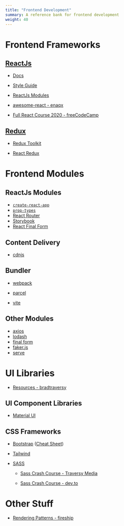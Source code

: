 ```yaml
---
title: "Frontend Development"
summary: A reference bank for frontend development
weight: 40
---
```


# Frontend Frameworks

## [ReactJs](https://reactjs.org/)

- [Docs](https://react.dev/)

- [Style Guide](https://github.com/airbnb/javascript/tree/master/react)

- [ReactJs Modules](#reactjs-modules)

- [awesome-react - enaqx](https://github.com/enaqx/awesome-react)

<!-- - Important Concepts

  - Functional & Class Components
  - Controlled & Uncontrolled Components
  - Event Handling & `this` in Class Components
  - Keys in React Lists
  - React Refs & DOM
  - React Hooks & Custom Hooks
  - Referencial equality
  - Debouncing
  - `dangerouslySetInnerHTML` & XSS Attacks -->

- [Full React Course 2020 - freeCodeCamp](https://www.youtube.com/watch?v=4UZrsTqkcW4)

## [Redux](https://redux.js.org/)

- [Redux Toolkit](https://redux-toolkit.js.org/)

- [React Redux](https://react-redux.js.org/)

# Frontend Modules

## ReactJs Modules

- [`create-react-app`](https://create-react-app.dev/)
- [`prop-types`](https://reactjs.org/docs/typechecking-with-proptypes.html)
- [React Router](https://reactrouter.com/)
- [Storybook](https://storybook.js.org/)
- [React Final Form](https://final-form.org/react)

## Content Delivery

- [cdnjs](https://cdnjs.com/)

## Bundler

- [webpack](https://webpack.js.org/)

- [parcel](https://parceljs.org/)

- [vite](https://vitejs.dev/)

## Other Modules

- [axios](https://axios-http.com/docs/intro)
- [lodash](https://lodash.com/docs/4.17.15)
- [final form](https://final-form.org)
- [faker.js](https://fakerjs.dev/)
- [serve](https://www.npmjs.com/package/serve)

# UI Libraries

- [Resources - bradtraversy](https://github.com/bradtraversy/design-resources-for-developers)

## UI Component Libraries

- [Material UI](https://mui.com/)

## CSS Frameworks

- [Bootstrap](https://getbootstrap.com/docs/5.2/getting-started/introduction/) ([Cheat Sheet](https://getbootstrap.com/docs/5.2/examples/cheatsheet/))

- [Tailwind](https://tailwindcss.com/docs/installation)

- [SASS](https://sass-lang.com/)

  - [Sass Crash Course - Traversy Media](https://www.youtube.com/watch?v=nu5mdN2JIwM)

  - [Sass Crash Course - dev.to](https://dev.to/codewithshahan/sass-crash-course-in-a-book-3kg2)

# Other Stuff

- [Rendering Patterns - fireship](https://www.youtube.com/watch?v=Dkx5ydvtpCA)
